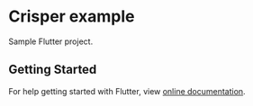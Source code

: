 # Crisper example

Sample Flutter project.

## Getting Started

For help getting started with Flutter, view
[online documentation](https://flutter.dev/docs).
